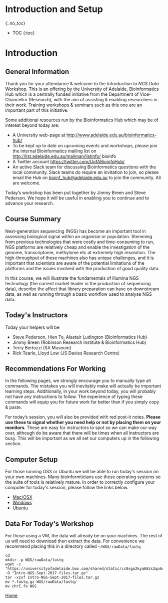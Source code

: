 # Introduction and Setup
{:.no_toc}

* TOC
{:toc}

# Introduction

## General Information

Thank you for your attendance & welcome to the *Introduction to NGS Data* Workshop.
This is an offering by the University of Adelaide, Bioinformatics Hub which is a centrally funded initiative from the Department of Vice-Chancellor (Research), with the aim of assisting & enabling researchers in their work.
Training workshops & seminars such as this one are an important part of this initiative.

Some additional resources run by the Bioinformatics Hub which may be of interest beyond today are:

- A University web-page at http://www.adelaide.edu.au/bioinformatics-hub/
- To be kept up to date on upcoming events and workshops, please join the internal Bioinformatics mailing list on http://list.adelaide.edu.au/mailman/listinfo/ bioinfo
- A Twitter account https://twitter.com/UofABioinfoHub/
- An active Slack team for discussing Bioinformatics questions with the local community. Slack teams do require an invitation to join, so please email the Hub on bioinf_hub@adelaide.edu.au to join the community. All are welcome.

Today’s workshop has been put together by Jimmy Breen and Steve Pederson.
We hope it will be useful in enabling you to continue and to advance your research.

## Course Summary

Next-generation sequencing (NGS) has become an important tool in assessing biological signal within an organism or population. Stemming from previous technologies that were costly and time-consuming to run, NGS platforms are relatively cheap and enable the investigation of the genome, transcriptome, methylome etc at extremely high resolution. The high-throughput of these machines also has unique challenges, and it is important that scientists are aware of the potential limitations of the platforms and the issues involved with the production of good quality data.

In this course, we will illustrate the fundamentals of Illumina NGS technology (the current market leader in the production of sequencing data), describe the affect that library preparation can have on downstream data, as well as running through a basic workflow used to analyse NGS data.

## Today's Instructors

Today your helpers will be

- Steve Pederson, Hien To, Alastair Ludington (Bioinformatics Hub)
- Jimmy Breen (Robinson Research Institute & Bioinformatics Hub)
- Terry Bertozzi (SA Museum)
- Rick Tearle, Lloyd Low (JS Davies Research Centre)

## Recommendations For Working

In the following pages, we strongly encourage you to manually type all commands.
The mistakes you will inevitably make will actually be important learning steps.
Additionally, in your work beyond today, you will probably not have any instructions to follow.
The experience of typing these commands will equip you for future work far better than if you simply copy & paste.

For today’s session, you will also be provided with red post-it notes.
**Please use these to signal whether you need help or not by placing them on your monitors**.
These are easy for instructors to spot so we can make our way over, although do be aware that there will be times when all instructors are busy.
This will be important as we all set our computers up in the following section.

## Computer Setup

For those running OSX or Ubuntu we will be able to run today's session on your own machines.
Many bioinformticians use these operating systems so the suite of tools is relatively mature.
In order to correctly configure your computer for today's session, please follow the links below.

- [Mac/OSX](../install/osxInstall)
- [Windows](../install/windowsInstall)
- [Ubuntu](../install/ubuntuInstall)

## Data For Today's Workshop

For those using a VM, the data will already be on your machines.
The rest of us will need to download then extract the data.
For convenience we recommend placing this in a directory called `~/WGS/rawData/fastq`

```
cd
mkdir -p WGS/rawData/fastq
wget -c "https://universityofadelaide.box.com/shared/static/cc0sgo2kya68zs2qu6r4ql2o38kits76.gz" -O "Intro-NGS-Sept-2017-files.tar.gz"
tar -xzvf Intro-NGS-Sept-2017-files.tar.gz
mv *.fastq.gz WGS/rawData/fastq/
mv chrI.fa WGS
```


[Home](../)
